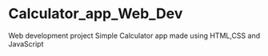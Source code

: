 # Calculator_app_Web_Dev
Web development project
Simple Calculator app made using HTML,CSS and JavaScript
